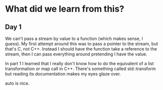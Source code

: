# What did we learn from this?

## Day 1

We can't pass a stream by value to a function (which makes sense, I guess).
My first attempt around this was to pass a pointer to the stream, but that's C,
not C++. Instead I should have the function take a reference to the stream,
then I can pass everything around pretending I have the value.

In part 1 I learned that I really don't know how to do the equivalent of a list
transformation or map call in C++. There's something called std::transform but
reading its documentation makes my eyes glaze over.

auto is nice.
